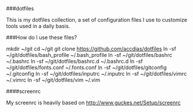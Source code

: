 ###dotfiles

This is my dotfiles collection, a set of configuration files I use to customize tools used in a daily basis.

###How do I use these files?

mkdir ~/git
cd ~/git
git clone https://github.com/accdias/dotfiles
ln -sf ~/git/dotfiles/bash_profile ~/.bash_profile
ln -sf ~/git/dotfiles/bashrc ~/.bashrc
ln -sf ~/git/dotfiles/bashrc.d ~/.bashrc.d
ln -sf ~/git/dotfiles/fonts.conf ~/.fonts.conf
ln -sf ~/git/dotfiles/gitconfig ~/.gitconfig
ln -sf ~/git/dotfiles/inputrc ~/.inputrc
ln -sf ~/git/dotfiles/vimrc ~/.vimrc
ln -sf ~/git/dotfiles/vim ~/.vim

####screenrc

My screenrc is heavily based on http://www.guckes.net/Setup/screenrc
